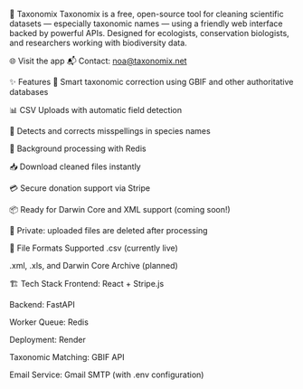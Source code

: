 🧬 Taxonomix
Taxonomix is a free, open-source tool for cleaning scientific datasets — especially taxonomic names — using a friendly web interface backed by powerful APIs. Designed for ecologists, conservation biologists, and researchers working with biodiversity data.

🌐 Visit the app
📬 Contact: noa@taxonomix.net

✨ Features
🧠 Smart taxonomic correction using GBIF and other authoritative databases

📊 CSV Uploads with automatic field detection

🐛 Detects and corrects misspellings in species names

🔄 Background processing with Redis

📥 Download cleaned files instantly

💳 Secure donation support via Stripe

📦 Ready for Darwin Core and XML support (coming soon!)

🧹 Private: uploaded files are deleted after processing

📁 File Formats Supported
.csv (currently live)

.xml, .xls, and Darwin Core Archive (planned)

🏗️ Tech Stack
Frontend: React + Stripe.js

Backend: FastAPI

Worker Queue: Redis

Deployment: Render

Taxonomic Matching: GBIF API

Email Service: Gmail SMTP (with .env configuration)